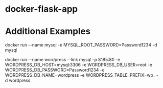 # docker-flask-app

# Additional Examples
docker run --name mysql -e MYSQL_ROOT_PASSWORD=Password1234 -d mysql

docker run --name wordpress --link mysql -p 8185:80 -e WORDPRESS_DB_HOST=mysql:3306 -e WORDPRESS_DB_USER=root -e WORDPRESS_DB_PASSWORD=Password1234 -e WORDPRESS_DB_NAME=wordpress -e WORDPRESS_TABLE_PREFIX=wp_ -d wordpress
